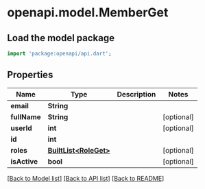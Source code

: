 # openapi.model.MemberGet

## Load the model package
```dart
import 'package:openapi/api.dart';
```

## Properties
Name | Type | Description | Notes
------------ | ------------- | ------------- | -------------
**email** | **String** |  | 
**fullName** | **String** |  | [optional] 
**userId** | **int** |  | [optional] 
**id** | **int** |  | 
**roles** | [**BuiltList&lt;RoleGet&gt;**](RoleGet.md) |  | [optional] 
**isActive** | **bool** |  | [optional] 

[[Back to Model list]](../README.md#documentation-for-models) [[Back to API list]](../README.md#documentation-for-api-endpoints) [[Back to README]](../README.md)


